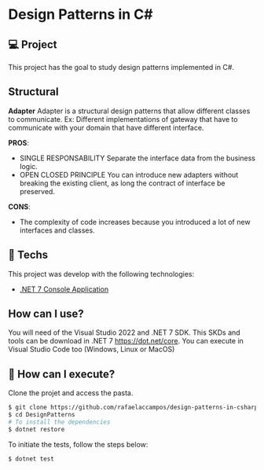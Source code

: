 <p align="center">
  <h1>Design Patterns in C#</h1>
</p>

## 💻 Project
This project has the goal to study design patterns implemented in C#.

## Structural

**Adapter**
Adapter is a structural design patterns that allow different classes to communicate.
Ex: Different implementations of gateway that have to communicate with your domain that have different interface.

**PROS**:
- SINGLE RESPONSABILITY
Separate the interface data from the business logic.
- OPEN CLOSED PRINCIPLE
You can introduce new adapters without breaking the existing client, as long the contract of interface be preserved.

**CONS**:
- The complexity of code increases because you introduced a lot of new interfaces and classes.


## 🧪 Techs

This project was develop with the following technologies:

- [.NET 7 Console Application](https://docs.microsoft.com/pt-br/dotnet/core/dotnet-7)

## How can I use?

You will need of the Visual Studio 2022 and .NET 7 SDK.
This SKDs and tools can be download in .NET 7 https://dot.net/core.
You can execute in Visual Studio Code too (Windows, Linux or MacOS)

## 🚀 How can I execute?

Clone the projet and access the pasta.

```bash
$ git clone https://github.com/rafaelaccampos/design-patterns-in-csharp
$ cd DesignPatterns
# To install the dependencies
$ dotnet restore
```

To initiate the tests, follow the steps below:
```bash
$ dotnet test
```
